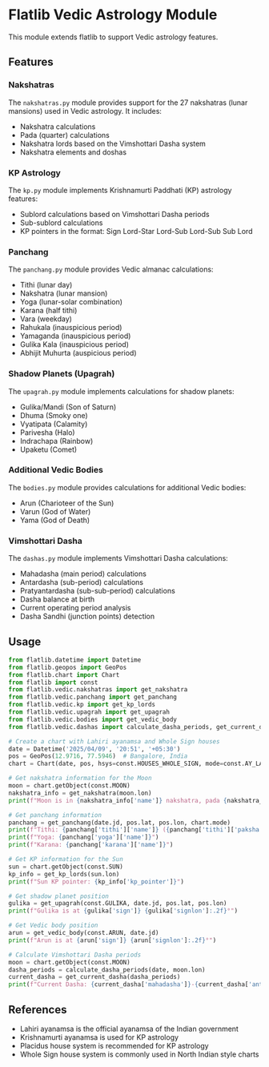 # Flatlib Vedic Astrology Module

This module extends flatlib to support Vedic astrology features.

## Features

### Nakshatras

The `nakshatras.py` module provides support for the 27 nakshatras (lunar mansions) used in Vedic astrology. It includes:

- Nakshatra calculations
- Pada (quarter) calculations
- Nakshatra lords based on the Vimshottari Dasha system
- Nakshatra elements and doshas

### KP Astrology

The `kp.py` module implements Krishnamurti Paddhati (KP) astrology features:

- Sublord calculations based on Vimshottari Dasha periods
- Sub-sublord calculations
- KP pointers in the format: Sign Lord-Star Lord-Sub Lord-Sub Sub Lord

### Panchang

The `panchang.py` module provides Vedic almanac calculations:

- Tithi (lunar day)
- Nakshatra (lunar mansion)
- Yoga (lunar-solar combination)
- Karana (half tithi)
- Vara (weekday)
- Rahukala (inauspicious period)
- Yamaganda (inauspicious period)
- Gulika Kala (inauspicious period)
- Abhijit Muhurta (auspicious period)

### Shadow Planets (Upagrah)

The `upagrah.py` module implements calculations for shadow planets:

- Gulika/Mandi (Son of Saturn)
- Dhuma (Smoky one)
- Vyatipata (Calamity)
- Parivesha (Halo)
- Indrachapa (Rainbow)
- Upaketu (Comet)

### Additional Vedic Bodies

The `bodies.py` module provides calculations for additional Vedic bodies:

- Arun (Charioteer of the Sun)
- Varun (God of Water)
- Yama (God of Death)

### Vimshottari Dasha

The `dashas.py` module implements Vimshottari Dasha calculations:

- Mahadasha (main period) calculations
- Antardasha (sub-period) calculations
- Pratyantardasha (sub-sub-period) calculations
- Dasha balance at birth
- Current operating period analysis
- Dasha Sandhi (junction points) detection

## Usage

```python
from flatlib.datetime import Datetime
from flatlib.geopos import GeoPos
from flatlib.chart import Chart
from flatlib import const
from flatlib.vedic.nakshatras import get_nakshatra
from flatlib.vedic.panchang import get_panchang
from flatlib.vedic.kp import get_kp_lords
from flatlib.vedic.upagrah import get_upagrah
from flatlib.vedic.bodies import get_vedic_body
from flatlib.vedic.dashas import calculate_dasha_periods, get_current_dasha

# Create a chart with Lahiri ayanamsa and Whole Sign houses
date = Datetime('2025/04/09', '20:51', '+05:30')
pos = GeoPos(12.9716, 77.5946)  # Bangalore, India
chart = Chart(date, pos, hsys=const.HOUSES_WHOLE_SIGN, mode=const.AY_LAHIRI)

# Get nakshatra information for the Moon
moon = chart.getObject(const.MOON)
nakshatra_info = get_nakshatra(moon.lon)
print(f"Moon is in {nakshatra_info['name']} nakshatra, pada {nakshatra_info['pada']}")

# Get panchang information
panchang = get_panchang(date.jd, pos.lat, pos.lon, chart.mode)
print(f"Tithi: {panchang['tithi']['name']} ({panchang['tithi']['paksha']})")
print(f"Yoga: {panchang['yoga']['name']}")
print(f"Karana: {panchang['karana']['name']}")

# Get KP information for the Sun
sun = chart.getObject(const.SUN)
kp_info = get_kp_lords(sun.lon)
print(f"Sun KP pointer: {kp_info['kp_pointer']}")

# Get shadow planet position
gulika = get_upagrah(const.GULIKA, date.jd, pos.lat, pos.lon)
print(f"Gulika is at {gulika['sign']} {gulika['signlon']:.2f}°")

# Get Vedic body position
arun = get_vedic_body(const.ARUN, date.jd)
print(f"Arun is at {arun['sign']} {arun['signlon']:.2f}°")

# Calculate Vimshottari Dasha periods
moon = chart.getObject(const.MOON)
dasha_periods = calculate_dasha_periods(date, moon.lon)
current_dasha = get_current_dasha(dasha_periods)
print(f"Current Dasha: {current_dasha['mahadasha']}-{current_dasha['antardasha']}-{current_dasha['pratyantardasha']}")
```

## References

- Lahiri ayanamsa is the official ayanamsa of the Indian government
- Krishnamurti ayanamsa is used for KP astrology
- Placidus house system is recommended for KP astrology
- Whole Sign house system is commonly used in North Indian style charts
